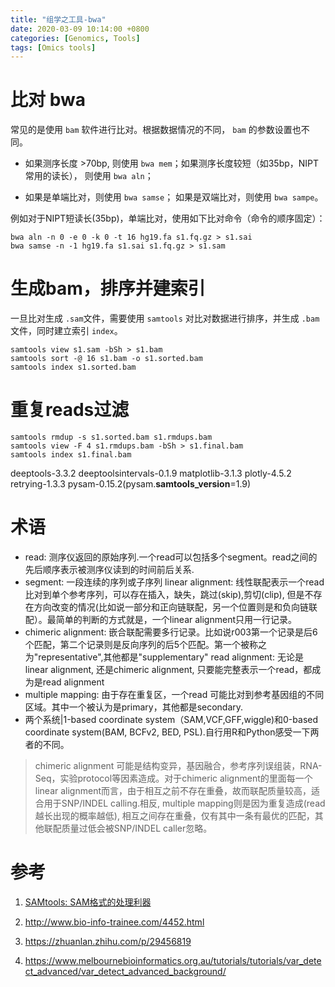 ```yaml
---
title: "组学之工具-bwa"
date: 2020-03-09 10:14:00 +0800
categories: [Genomics, Tools]
tags: [Omics tools]
---
```


# 比对 bwa
常见的是使用 `bam` 软件进行比对。根据数据情况的不同， `bam` 的参数设置也不同。

* 如果测序长度 >70bp, 则使用 `bwa mem`；如果测序长度较短（如35bp，NIPT常用的读长）， 则使用 `bwa aln`；

* 如果是单端比对，则使用 `bwa samse`； 如果是双端比对，则使用 `bwa sampe`。

例如对于NIPT短读长(35bp)，单端比对，使用如下比对命令（命令的顺序固定）：
```shell 
bwa aln -n 0 -e 0 -k 0 -t 16 hg19.fa s1.fq.gz > s1.sai
bwa samse -n -1 hg19.fa s1.sai s1.fq.gz > s1.sam
```

# 生成bam，排序并建索引
一旦比对生成 `.sam`文件，需要使用 `samtools` 对比对数据进行排序，并生成 `.bam` 文件，同时建立索引 `index`。
```shell
samtools view s1.sam -bSh > s1.bam
samtools sort -@ 16 s1.bam -o s1.sorted.bam
samtools index s1.sorted.bam
```

# 重复reads过滤
```shell
samtools rmdup -s s1.sorted.bam s1.rmdups.bam
samtools view -F 4 s1.rmdups.bam -bSh > s1.final.bam
samtools index s1.final.bam
```

deeptools-3.3.2 deeptoolsintervals-0.1.9 matplotlib-3.1.3 plotly-4.5.2 retrying-1.3.3
pysam-0.15.2(pysam.__samtools_version__=1.9)

# 术语
* read: 测序仪返回的原始序列.一个read可以包括多个segment。read之间的先后顺序表示被测序仪读到的时间前后关系.
* segment: 一段连续的序列或子序列
linear alignment: 线性联配表示一个read比对到单个参考序列，可以存在插入，缺失，跳过(skip),剪切(clip), 但是不存在方向改变的情况(比如说一部分和正向链联配，另一个位置则是和负向链联配）。最简单的判断的方式就是，一个linear alignment只用一行记录。
* chimeric alignment: 嵌合联配需要多行记录。比如说r003第一个记录是后6个匹配，第二个记录则是反向序列的后5个匹配。第一个被称之为"representative",其他都是"supplementary"
read alignment: 无论是linear alignment, 还是chimeric alignment, 只要能完整表示一个read，都成为是read alignment
* multiple mapping: 由于存在重复区，一个read 可能比对到参考基因组的不同区域。其中一个被认为是primary，其他都是secondary.
* 两个系统|1-based coordinate system（SAM,VCF,GFF,wiggle)和0-based coordinate system(BAM, BCFv2, BED, PSL).自行用R和Python感受一下两者的不同。
> chimeric alignment 可能是结构变异，基因融合，参考序列误组装，RNA-Seq，实验protocol等因素造成。对于chimeric alignment的里面每一个linear alignment而言，由于相互之前不存在重叠，故而联配质量较高，适合用于SNP/INDEL calling.相反, multiple mapping则是因为重复造成(read越长出现的概率越低), 相互之间存在重叠，仅有其中一条有最优的匹配，其他联配质量过低会被SNP/INDEL caller忽略。


# 参考

1. [SAMtools: SAM格式的处理利器](https://www.jianshu.com/p/8d01019f33f2)

2. http://www.bio-info-trainee.com/4452.html


3. https://zhuanlan.zhihu.com/p/29456819

4. https://www.melbournebioinformatics.org.au/tutorials/tutorials/var_detect_advanced/var_detect_advanced_background/
